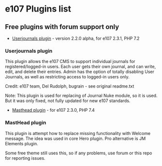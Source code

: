 # e107 Plugins list


## Free plugins with forum support only 

* [Userjournals plugin](https://github.com/e107-plugins/userjournals) - version 2.2.0 alpha, for e107 2.3.1, PHP 7.2  


### Userjournals plugin

This plugin allows the e107 CMS to support individual journals for
registered/logged-in users. Each user gets their own journal, and
can write, edit, and delete their entries. Admin has the option of
totally disabling User Journals, as well as restricting access to
logged-in users only.

Credit: e107 team, Del Rudolph, bugrain - see original readme.txt

Note: This plugin is used for replacing of Journal Nuke module, so it is used. But it was only fixed, not fully updated for new e107 standards. 


* [Masthead plugin](https://github.com/e107-plugins/masthead) - for e107 2.3.0, PHP 7.4  

###  MastHead plugin

This plugin is attempt how to replace missing functionality with Welcome message. The idea was used in core Hero plugin. Pro alternative is JM Elements plugin.

Some free theme still uses this, so if any problems, use forum or this repo for reporting issues.

